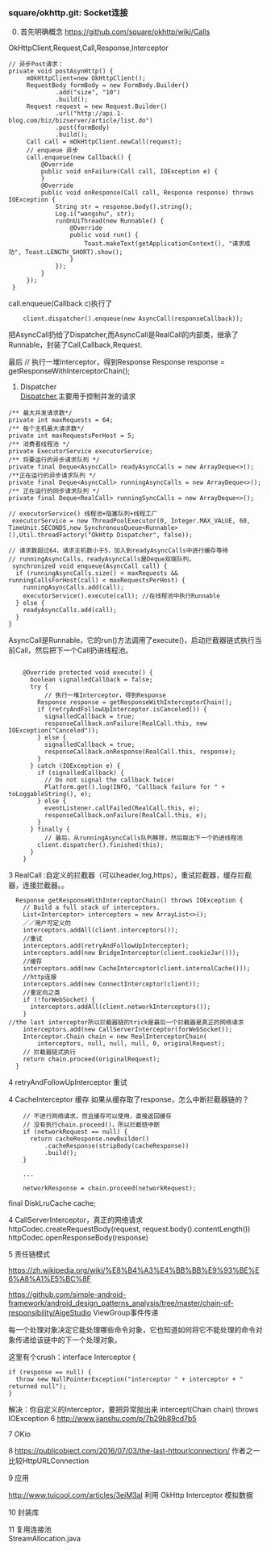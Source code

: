 
### square/okhttp.git: Socket连接

0. 首先明确概念
https://github.com/square/okhttp/wiki/Calls 

OkHttpClient,Request,Call,Response,Interceptor

```
// 异步Post请求：
private void postAsynHttp() {
     mOkHttpClient=new OkHttpClient();
     RequestBody formBody = new FormBody.Builder()
             .add("size", "10")
             .build();
     Request request = new Request.Builder()
             .url("http://api.1-blog.com/biz/bizserver/article/list.do")
             .post(formBody)
             .build();
     Call call = mOkHttpClient.newCall(request);
     // enqueue 异步
     call.enqueue(new Callback() {
         @Override
         public void onFailure(Call call, IOException e) {
         }
         @Override
         public void onResponse(Call call, Response response) throws IOException {
             String str = response.body().string();
             Log.i("wangshu", str);
             runOnUiThread(new Runnable() {
                 @Override
                 public void run() {
                     Toast.makeText(getApplicationContext(), "请求成功", Toast.LENGTH_SHORT).show();
                 }
             });
         }
     });
 }
```

call.enqueue(Callback c)执行了
```
    client.dispatcher().enqueue(new AsyncCall(responseCallback));
```
把AsyncCall扔给了Dispatcher,而AsyncCall是RealCall的内部类，继承了Runnable，封装了Call,Callback,Request.

最后   // 执行一堆Interceptor，得到Response
        Response response = getResponseWithInterceptorChain();

1. Dispatcher  
[Dispatcher](
https://github.com/square/okhttp/blob/c358656c8799d30fd422448153e99a5dd37e298a/okhttp/src/main/java/com/squareup/okhttp/Dispatcher.java
),主要用于控制并发的请求  

```
/** 最大并发请求数*/
private int maxRequests = 64;
/** 每个主机最大请求数*/
private int maxRequestsPerHost = 5;
/** 消费者线程池 */
private ExecutorService executorService;
/** 将要运行的异步请求队列 */
private final Deque<AsyncCall> readyAsyncCalls = new ArrayDeque<>();
/**正在运行的异步请求队列 */
private final Deque<AsyncCall> runningAsyncCalls = new ArrayDeque<>();
/** 正在运行的同步请求队列 */
private final Deque<RealCall> runningSyncCalls = new ArrayDeque<>();

// executorService() 线程池+阻塞队列+线程工厂  
 executorService = new ThreadPoolExecutor(0, Integer.MAX_VALUE, 60, TimeUnit.SECONDS,new SynchronousQueue<Runnable>(),Util.threadFactory("OkHttp Dispatcher", false));

// 请求数超过64，请求主机数小于5，加入到readyAsyncCalls中进行缓存等待
// runningAsyncCalls，readyAsyncCalls是Deque双端队列，
 synchronized void enqueue(AsyncCall call) {
  if (runningAsyncCalls.size() < maxRequests && runningCallsForHost(call) < maxRequestsPerHost) {
    runningAsyncCalls.add(call);
    executorService().execute(call); //在线程池中执行Runnable
  } else {
    readyAsyncCalls.add(call);
  }
}
```

AsyncCall是Runnable，它的run()方法调用了execute()，启动拦截器链式执行当前Call，然后把下一个Call扔进线程池。
```

    @Override protected void execute() {
      boolean signalledCallback = false;
      try {
          // 执行一堆Interceptor，得到Response
        Response response = getResponseWithInterceptorChain();
        if (retryAndFollowUpInterceptor.isCanceled()) {
          signalledCallback = true;
          responseCallback.onFailure(RealCall.this, new IOException("Canceled"));
        } else {
          signalledCallback = true;
          responseCallback.onResponse(RealCall.this, response);
        }
      } catch (IOException e) {
        if (signalledCallback) {
          // Do not signal the callback twice!
          Platform.get().log(INFO, "Callback failure for " + toLoggableString(), e);
        } else {
          eventListener.callFailed(RealCall.this, e);
          responseCallback.onFailure(RealCall.this, e);
        }
      } finally {
          // 最后，从runningAsyncCalls队列移除，然后取出下一个扔进线程池
        client.dispatcher().finished(this);
      }
    }
```

3 RealCall :自定义的拦截器（可以header,log,https），重试拦截器，缓存拦截器，连接拦截器。。

```
  Response getResponseWithInterceptorChain() throws IOException {
    // Build a full stack of interceptors.
    List<Interceptor> interceptors = new ArrayList<>();
    ／／用户可定义的
    interceptors.addAll(client.interceptors());
    //重试
    interceptors.add(retryAndFollowUpInterceptor);
    interceptors.add(new BridgeInterceptor(client.cookieJar()));
    //缓存
    interceptors.add(new CacheInterceptor(client.internalCache()));
    //http连接
    interceptors.add(new ConnectInterceptor(client));
    //重定向之类
    if (!forWebSocket) {
      interceptors.addAll(client.networkInterceptors());
    }
//the last interceptor所以拦截器链的trick是最后一个拦截器是真正的网络请求
    interceptors.add(new CallServerInterceptor(forWebSocket));
    Interceptor.Chain chain = new RealInterceptorChain(
        interceptors, null, null, null, 0, originalRequest);
    // 拦截器链式执行
    return chain.proceed(originalRequest);
  }
```

4 retryAndFollowUpInterceptor 重试

4 CacheInterceptor 缓存
如果从缓存取了response，怎么中断拦截器链的？

```
    // 不进行网络请求，而且缓存可以使用，直接返回缓存
    // 没有执行chain.proceed()，所以拦截链中断
    if (networkRequest == null) {
      return cacheResponse.newBuilder()
          .cacheResponse(stripBody(cacheResponse))
          .build();
    }

    ...

    networkResponse = chain.proceed(networkRequest);

```
final DiskLruCache cache;

4 CallServerInterceptor，真正的网络请求
httpCodec.createRequestBody(request, request.body().contentLength())
httpCodec.openResponseBody(response)

5 责任链模式

 https://zh.wikipedia.org/wiki/%E8%B4%A3%E4%BB%BB%E9%93%BE%E6%A8%A1%E5%BC%8F 

https://github.com/simple-android-framework/android_design_patterns_analysis/tree/master/chain-of-responsibility/AigeStudio ViewGroup事件传递

每一个处理对象决定它能处理哪些命令对象，它也知道如何将它不能处理的命令对象传递给该链中的下一个处理对象。

这里有个crush：interface Interceptor {

    if (response == null) {
      throw new NullPointerException("interceptor " + interceptor + " returned null");
    }
解决：你自定义的Interceptor，要把异常抛出来 intercept(Chain chain) throws IOException
6 http://www.jianshu.com/p/7b29b89cd7b5 

7 OKio

8 https://publicobject.com/2016/07/03/the-last-httpurlconnection/ 作者之一 比较HttpURLConnection

9 应用

http://www.tuicool.com/articles/3eiM3aI  利用 OkHttp Interceptor 模拟数据

10 封装库

11 复用连接池  
StreamAllocation.java

